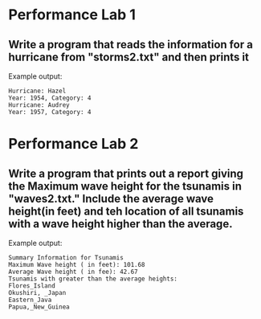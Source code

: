 # Performance Lab 1

## Write a program that reads the information for a hurricane from "storms2.txt" and then prints it

Example output:
```
Hurricane: Hazel
Year: 1954, Category: 4
Hurricane: Audrey
Year: 1957, Category: 4

```
# Performance Lab 2

## Write a program that prints out a report giving the Maximum wave height for the tsunamis in "waves2.txt." Include the average wave height(in feet) and teh location of all tsunamis with a wave height higher than the average. 

Example output:
```
Summary Information for Tsunamis
Maximum Wave height ( in feet): 101.68
Average Wave height ( in fee): 42.67
Tsunamis with greater than the average heights:
Flores_Island
Okushiri, _Japan
Eastern_Java
Papua,_New_Guinea
```
